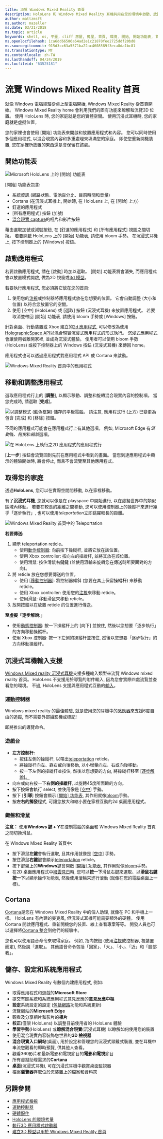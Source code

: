 ```yaml
---
title: 流覽 Windows Mixed Reality 首頁
description: HoloLens 和 Windows Mixed Reality 耳機共用在您的環境中啟動、放置和操作應用程式和3D 模型的範例 (不論是實體或數位)。 瞭解如何在這兩種裝置類型上流覽 Windows Mixed Reality 首頁。
author: mattzmsft
ms.author: mazeller
ms.date: 03/21/2018
ms.topic: article
keywords: shell, os, 平臺, cliff 房屋, 房屋, 首頁, 環境, 開始, 開始功能表, 首頁功能表, pin, 應用程式, 啟動應用程式, 放置應用程式, 傳送, 移動, 流覽
ms.openlocfilehash: 1ca6dd66506a64ad2e1c21870fee2725ddf20bd8
ms.sourcegitcommit: 915d3cc63a5571ba22ac4608589f3eca8da1bc81
ms.translationtype: MT
ms.contentlocale: zh-TW
ms.lasthandoff: 04/24/2019
ms.locfileid: "63525181"
---
```

# <a name="navigating-the-windows-mixed-reality-home"></a>流覽 Windows Mixed Reality 首頁

就像 Windows 電腦經驗從桌上型電腦開始, Windows Mixed Reality 從首頁開始。 Windows Mixed Reality home 會利用我們的固有功能來瞭解和流覽3D 位置。 使用 HoloLens 時, 您的家庭就是您的實體空間。 使用沉浸式耳機時, 您的家庭就是虛擬位置。

您的家裡也會使用 [開始] 功能表來開啟和放置應用程式和內容。 您可以同時使用多個應用程式, 以混合現實內容和多重處理來填滿您的家庭。 即使您重新開機裝置, 您在家裡所放置的東西還是會保留在該處。

## <a name="start-menu"></a>開始功能表

![Microsoft HoloLens 上的 [開始] 功能表](images/start-500px.png)

[開始] 功能表包含:
* 系統資訊 (網路狀態、電池百分比、目前時間和音量)
* Cortana (在沉浸式耳機上, 開始磚, 在 HoloLens 上, 在 [開始] 上方)
* 釘選的應用程式
* [所有應用程式] 按鈕 (加號)
* [混合現實 capture](mixed-reality-capture.md)的相片和影片按鈕

藉由選取加號或減號按鈕, 在 [釘選的應用程式] 和 [所有應用程式] 視圖之間切換。 若要開啟 HoloLens 上的 [開始] 功能表, 請使用 bloom 手勢。 在沉浸式耳機上, 按下控制器上的 [Windows] 按鈕。

## <a name="launching-apps"></a>啟動應用程式

若要啟動應用程式, 請在 [啟動] 時加以選取。 [開始] 功能表將會消失, 而應用程式會以放置模式開啟, 做為2D 視窗或[3d 模型](implementing-3d-app-launchers.md)。

若要執行應用程式, 您必須將它放在您的首頁:
1. 使用您的[注視](gaze.md)或控制器將應用程式放在您想要的位置。 它會自動調整 (大小和位置) 以符合您放置它的空間。
2. 使用 [空中] (HoloLens) 或 [選取] 按鈕 (沉浸式耳機) 來放置應用程式。 若要取消並帶回 [開始] 功能表, 請使用 bloom 手勢或 [Windows] 按鈕。

針對桌面、行動裝置或 Xbox 建立的[2d 應用程式](building-2d-apps.md), 可以修改為使用[HolographicSpace API](https://msdn.microsoft.com/library/windows/apps/windows.graphics.holographic.holographicspace.aspx)以混合現實沉浸式應用程式的形式執行。 沉浸式應用程式會讓使用者離開家裡, 並成為沉浸式體驗。 使用者可以使用 bloom 手勢 (HoloLens) 或按下控制器上的 Windows 按鈕 (沉浸式耳機) 來傳回 home。

應用程式也可以透過應用程式對應用程式 API 或 Cortana 來啟動。

![Windows Mixed Reality 首頁中的應用程式](images/mixed-reality-home-500px.png)

## <a name="moving-and-adjusting-apps"></a>移動和調整應用程式

選取應用程式行上的 [**調整**], 以顯示移動、調整和旋轉混合現實內容的控制項。 當您完成時, 請選取 [**完成**]。

![以調整模式 (藍色框架) 儲存的平板電腦。 請注意, 應用程式行 (上方) 已變更為包含 [完成] 和 [移除] 按鈕。](images/adjust-500px.png)

不同的應用程式可能會在應用程式行上有其他選項。 例如, Microsoft Edge 有*滾動*條、*拖曳*和*縮放*選項。 

![在 HoloLens 上執行之2D 應用程式的應用程式行](images/holobar-500px.png)

[**上一步**] 按鈕會流覽回到先前在應用程式中看到的畫面。 當您到達應用程式中顯示的體驗開始時, 將會停止, 而且不會流覽至其他應用程式。

## <a name="getting-around-your-home"></a>取得您的家庭

透過**HoloLens**, 您可以在實際空間間移動, 以在家裡移動。

有了**沉浸式耳機**, 您就可以像是在 playspace 中開始進行, 以在虛擬世界中的類似區域內移動。 若要在較長的距離之間移動, 您可以使用控制器上的操縱杆來進行幾乎「逐步執行」, 也可以使用*teleportation*立即跳躍較長的距離。

![Windows Mixed Reality 首頁中的 Teleportation](images/teleportation-500px.png)

**若要傳送:**
1. 顯示 teleportation reticle。
   * 使用[動作控制器](motion-controllers.md): 向前按下操縱杆, 並將它放在該位置。
   * 使用 Xbox controller: 按向左的操縱杆, 並將其放在該位置。
   * 使用滑鼠: 按住滑鼠右鍵鍵 (並使用滾輪來旋轉您在傳送時所要面對的方向)。
2. 將 reticle 放在您想要傳送的位置。
   * 使用 [[移動控制器](motion-controllers.md)]: 將控制器傾斜 (您要在其上保留操縱杆) 來移動 reticle。
   * 使用 Xbox controller: 使用您的[注視](gaze.md)來移動 reticle。
   * 使用滑鼠: 移動滑鼠來移動 reticle。
3. 放開按鈕以在放置 reticle 的位置進行傳送。

**至虛擬「逐步解說:」**
* 使用[動態控制器](motion-controllers.md): 按一下操縱杆上的 [向下] 並按住, 然後以您想要「逐步執行」的方向移動操縱杆。
* 使用 Xbox 控制器: 按一下左側的操縱杆並按住, 然後以您想要「逐步執行」的方向移動操縱杆。

## <a name="immersive-headset-input-support"></a>沉浸式耳機輸入支援

[Windows Mixed reality 沉浸式耳機](immersive-headset-hardware-details.md)支援多種輸入類型來流覽 Windows mixed reality 首頁。 HoloLens 不支援用於導覽的附件輸入, 因為您會實際四處流覽並查看您的環境。 不過, HoloLens 支援與應用程式互動的[輸入](hardware-accessories.md)。

### <a name="motion-controllers"></a>運動控制器

Windows mixed reality 的最佳體驗, 就是使用您的耳機中的[感應器](motion-controllers.md)來支援6度自由的追蹤, 而不需要外部攝影機或標記!

即將推出的導覽命令。

### <a name="gamepad"></a>遊戲台
* **左方控制杆:**
  * 按住左側的操縱杆, 以帶出[teleportation](navigating-the-windows-mixed-reality-home.md#getting-around-your-home) reticle。
  * 將操縱杆向左、靠右或向後移動, 以小增量向左、右或向後移動。
  * 按一下左側的操縱杆並按住, 然後以您想要的方向, 將操縱杆移至 [[逐步解說]。](navigating-the-windows-mixed-reality-home.md#getting-around-your-home)
* 向左或向右按一下**右側的操縱杆**, 以旋轉45度所面臨的方向。
* 按下按鈕會執行 select, 並使用像是 [[空中](gestures.md#air-tap)] 手勢。
* 按下 [**引導**] 按鈕會顯示 [[開始] 功能表](navigating-the-windows-mixed-reality-home.md#start-menu), 其作用就像[bloom](gestures.md#bloom)手勢。
* 按**左右的觸發**程式, 可讓您放大和縮小要在家裡互動的2d 桌面應用程式。

### <a name="keyboard-and-mouse"></a>鍵盤和滑鼠

**注意：** 使用**Windows 鍵 + Y**在控制電腦的桌面和 Windows Mixed Reality 首頁之間切換滑鼠。

在 Windows Mixed Reality 首頁中:
* 按下滑鼠**左鍵**會執行選取, 且其作用就像是 [[空中](gestures.md#air-tap)] 手勢。
* 按住滑鼠**右鍵**鍵會顯示[teleportation](navigating-the-windows-mixed-reality-home.md#getting-around-your-home) reticle。
* 按下鍵盤上的**Windows**鍵會開啟 [[開始] 功能表](navigating-the-windows-mixed-reality-home.md#start-menu), 其作用就像[bloom](gestures.md#bloom)手勢。
* 在2D 桌面應用程式中[撥雲見日](gaze.md)時, 您可以**按一下**滑鼠右鍵來選取、以**滑鼠右鍵按一下**以顯示操作功能表, 然後使用滾輪來進行滾動 (就像在您的電腦桌面上一樣)。

## <a name="cortana"></a>Cortana

[Cortana](voice-input.md#hey-cortana)是您在 Windows Mixed Reality 中的個人助理, 就像在 PC 和手機上一樣。 HoloLens 有內建的麥克風, 但沉浸式耳機可能需要額外的硬體。 使用 Cortana 開啟應用程式、重新開機您的裝置、線上查看專案等等。 開發人員也可以選擇將[Cortana 整合](https://dev.windows.com/cortana)到他們的經驗中。

您也可以使用語音命令來取得家庭。 例如, 指向按鈕 (使用[注視](gaze.md)或控制器, 視裝置而定), 然後說「選取」。 其他語音命令包括「回家」、「大」、「小」、「近」和「臉部我」。

## <a name="store-settings-and-system-apps"></a>儲存、設定和系統應用程式

Windows Mixed Reality 有數個內建應用程式, 例如:
* 取得應用程式和遊戲的**Microsoft Store**
* 提交有關系統和系統應用程式意見反應的**意見反應中樞**
* **設定**系統設定的設定 ([包括網路](connecting-to-wi-fi-on-hololens.md)功能和系統更新)
* 流覽網站的**Microsoft Edge**
* 觀看及分享相片和影片的**相片**
* **校正**(僅限 HoloLens) 以調整目前使用者的 HoloLens 體驗
* **學習手勢**(HoloLens) 或**瞭解混合現實**(沉浸式耳機) 以瞭解如何使用您的裝置
* 使用混合現實內容裝飾您世界的**3D 檢視器**
* **混合現實入口網站**(桌面), 用於設定和管理您的沉浸式頭戴式裝置, 並在耳機中串流您觀看的即時預覽, 供其他人查看。
* 觀看360影片和最新電影和電視節目的**電影和電視**節目
* 所有虛擬助理需求的**Cortana**
* **桌面**(沉浸式耳機), 可在沉浸式耳機中觀賞桌面監視器
* 檔案**瀏覽器**存取位於您裝置上的檔案和資料夾

## <a name="see-also"></a>另請參閱
* [應用程式檢視](app-views.md)
* [運動控制器](motion-controllers.md)
* [硬體配件](hardware-accessories.md)
* [HoloLens 的環境考量](environment-considerations-for-hololens.md)
* [執行3D 應用程式啟動器](implementing-3d-app-launchers.md)
* [建立3D 模型以用於 Windows Mixed Reality 首頁](creating-3d-models-for-use-in-the-windows-mixed-reality-home.md)
